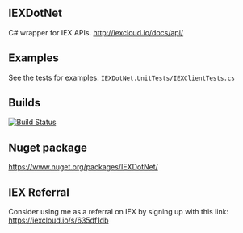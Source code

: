 ## IEXDotNet
C# wrapper for IEX APIs. http://iexcloud.io/docs/api/

## Examples
See the tests for examples: `IEXDotNet.UnitTests/IEXClientTests.cs`

## Builds
[![Build Status](https://dev.azure.com/amittleider/IEXDotNet/_apis/build/status/amittleider.IEXDotNet?branchName=master)](https://dev.azure.com/amittleider/IEXDotNet/_build/latest?definitionId=2&branchName=master)

## Nuget package
https://www.nuget.org/packages/IEXDotNet/

## IEX Referral
Consider using me as a referral on IEX by signing up with this link: https://iexcloud.io/s/635df1db 

